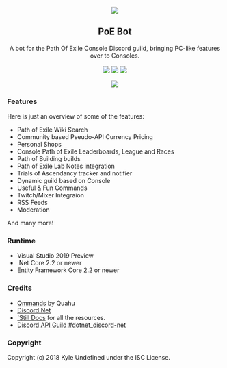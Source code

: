 <p align="center">
	<img src="https://i.imgur.com/Dz9tMeG.png" />
	<h2 align="center">PoE Bot</h2>
	<p align="center">
		A bot for the Path Of Exile Console Discord guild, bringing PC-like features over to Consoles.
		<br/><br/>
		<a href="https://ci.appveyor.com/project/Kyle-Undefined/poe-bot"><img src="https://ci.appveyor.com/api/projects/status/n57hhid7qefr1vqa?svg=true"/></a>
		<a href="https://opensource.org/licenses/ISC"><img src="http://img.shields.io/badge/license-ISC-brightgreen.svg?longCache=true&style=flat-square" /></a>
		<a href="https://discord.gg/94WWV48"><img src="https://img.shields.io/badge/Join-Support%20Guild-7289DA.svg?longCache=true&style=flat-square&logo=discord" /></a>
	</p>
	<p align="center">
		<a href="https://discord.gg/PGXQs4t"><img src="https://discordapp.com/api/guilds/349951210457137152/embed.png?style=banner2"/></a>
	</p>
</p>

### Features

Here is just an overview of some of the features:

* Path of Exile Wiki Search
* Community based Pseudo-API Currency Pricing
* Personal Shops
* Console Path of Exile Leaderboards, League and Races
* Path of Building builds
* Path of Exile Lab Notes integration
* Trials of Ascendancy tracker and notifier
* Dynamic guild based on Console
* Useful & Fun Commands
* Twitch/Mixer Integraion
* RSS Feeds
* Moderation

And many more!

### Runtime

* Visual Studio 2019 Preview
* .Net Core 2.2 or newer
* Entity Framework Core 2.2 or newer

### Credits

* [Qmmands](https://github.com/Quahu/Qmmands/) by Quahu
* [Discord.Net](https://github.com/RogueException/Discord.Net)
* [`Still Docs](https://docs.stillu.cc) for all the resources.
* [Discord API Guild #dotnet_discord-net](https://discord.gg/jkrBmQR)

### Copyright

Copyright (c) 2018 Kyle Undefined under the ISC License.